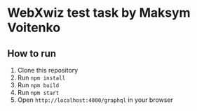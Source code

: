 # WebXwiz test task by Maksym Voitenko

## How to run
1. Clone this repository
2. Run `npm install`
3. Run `npm build`
4. Run `npm start`
5. Open `http://localhost:4000/graphql` in your browser
